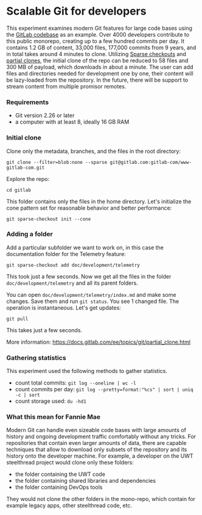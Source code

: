 # Scalable Git for developers

This experiment examines modern Git features for large code bases using the
[GitLab codebase](https://gitlab.com/gitlab-org/gitlab) as an example. Over 4000
developers contribute to this public monorepo, creating up to a few hundred
commits per day. It contains 1.2 GB of content, 33,000 files, 177,000 commits
from 9 years, and in total takes around 4 minutes to clone. Utilizing
[Sparse checkouts](https://git-scm.com/docs/git-sparse-checkout) and
[partial clones](https://docs.gitlab.com/ee/topics/git/partial_clone.html), the
initial clone of the repo can be reduced to 58 files and 300 MB of payload,
which downloads in about a minute. The user can add files and directories needed
for development one by one, their content will be lazy-loaded from the
repository. In the future, there will be support to stream content from multiple
promisor remotes.

### Requirements

- Git version 2.26 or later
- a computer with at least 8, ideally 16 GB RAM

### Initial clone

Clone only the metadata, branches, and the files in the root directory:

```
git clone --filter=blob:none --sparse git@gitlab.com:gitlab-com/www-gitlab-com.git
```

Explore the repo:

```
cd gitlab
```

This folder contains only the files in the home directory. Let's initialize the
cone pattern set for reasonable behavior and better performance:

```
git sparse-checkout init --cone
```

### Adding a folder

Add a particular subfolder we want to work on, in this case the documentation
folder for the Telemetry feature:

```
git sparse-checkout add doc/development/telemetry
```

This took just a few seconds. Now we get all the files in the folder
`doc/development/telemetry` and all its parent folders.

You can open `doc/development/telemetry/index.md` and make some changes. Save
them and run `git status`. You see 1 changed file. The operation is
instantaneous. Let's get updates:

```
git pull
```

This takes just a few seconds.

More information: https://docs.gitlab.com/ee/topics/git/partial_clone.html

### Gathering statistics

This experiment used the following methods to gather statistics.

- count total commits: `git log --oneline | wc -l`
- count commits per day: `git log --pretty=format:"%cs" | sort | uniq -c | sort`
- count storage used: `du -hd1`

### What this mean for Fannie Mae

Modern Git can handle even sizeable code bases with large amounts of history and
ongoing development traffic comfortably without any tricks. For repositories
that contain even larger amounts of data, there are capable techniques that
allow to download only subsets of the repository and its history onto the
developer machine. For example, a developer on the UWT steelthread project would
clone only these folders:

- the folder containing the UWT code
- the folder containing shared libraries and dependencies
- the folder containing DevOps tools

They would not clone the other folders in the mono-repo, which contain for
example legacy apps, other steelthread code, etc.

